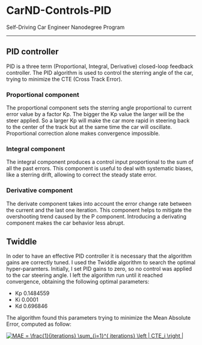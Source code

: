 # CarND-Controls-PID
Self-Driving Car Engineer Nanodegree Program

---

## PID controller

PID is a three term (Proportional, Integral, Derivative) closed-loop feedback controller.
The PID algorithm is used to control the sterring angle of the car, trying to minimize the CTE (Cross Track Error).

### Proportional component

The proportional component sets the sterring angle proportional to current error value by a factor Kp. The bigger the Kp value the larger will be the steer applied. So a larger Kp will make the car more rapid in steering back to the center of the track but at the same time the car will oscillate. Proportional correction alone makes convergence impossible.

### Integral component

The integral component produces a control input proportional to the sum of all the past errors. This component is useful to deal with systematic biases, like a sterring drift, allowing to correct the steady state error.

### Derivative component

The derivate component takes into account the error change rate between the current and the last one iteration. This component helps to mitigate the overshooting trend caused by the P component. Introducing a derivating component makes the car behavior less abrupt.


## Twiddle

In oder to have an effective PID controller it is necessary that the algorithm gains are correctly tuned. I used the Twiddle algorithm to search the optimal hyper-paramters.
Initially, I set PID gains to zero, so no control was applied to the car steering angle. 
I left the algorithm run until it reached convergence, obtaining the following optimal parameters: 
- Kp 0.1484559
- Ki 0.0001
- Kd 0.696846

The algorithm found this parameters trying to minimize the Mean Absolute Error, computed as follow:

<a href="https://www.codecogs.com/eqnedit.php?latex=MAE&space;=&space;\frac{1}{iterations}&space;\sum_{i=1}^{&space;iterations}&space;\left&space;|&space;CTE_i&space;\right&space;|" target="_blank"><img src="https://latex.codecogs.com/gif.latex?MAE&space;=&space;\frac{1}{iterations}&space;\sum_{i=1}^{&space;iterations}&space;\left&space;|&space;CTE_i&space;\right&space;|" title="MAE = \frac{1}{iterations} \sum_{i=1}^{ iterations} \left | CTE_i \right |" /></a>
